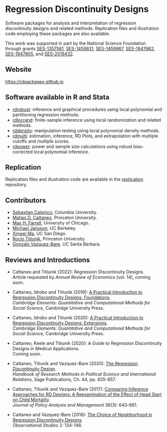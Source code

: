# Regression Discontinuity Designs

Software packages for analysis and interpretation of regression discontinuity designs and related methods. Replication files and illustration code employing these packages are also available. 

This work was supported in part by the National Science Foundation through grants [SES-1357561](https://www.nsf.gov/awardsearch/showAward?AWD_ID=1357561), [SES-1459931](https://www.nsf.gov/awardsearch/showAward?AWD_ID=1459931), [SES-1459967](https://www.nsf.gov/awardsearch/showAward?AWD_ID=1459967), [SES-1947662](https://www.nsf.gov/awardsearch/showAward?AWD_ID=1947662), [SES-1947805](https://www.nsf.gov/awardsearch/showAward?AWD_ID=1947805), and [SES-2019432](https://www.nsf.gov/awardsearch/showAward?AWD_ID=2019432).

## Website

https://rdpackages.github.io

## Software available in R and Stata

- [rdrobust](https://github.com/rdpackages/rdrobust): inference and graphical procedures using local polynomial and partitioning regression methods.
- [rdlocrand](https://github.com/rdpackages/rdlocrand): finite-sample inference using local randomization and related methods.
- [rddensity](https://github.com/rdpackages/rddensity): manipulation testing using local polynomial density methods.
- [rdmulti](https://github.com/rdpackages/rdmulti): estimation, inference, RD Plots, and extrapolation with multiple cutoffs and multiple scores.
- [rdpower](https://github.com/rdpackages/rdpower): power and sample size calculations using robust bias-corrected local polynomial inference.

## Replication

Replication files and illustration code are available in the [replication](https://github.com/rdpackages/replication) repository.

## Contributors

- [Sebastian Calonico](https://sites.google.com/site/scalonico), Columbia University.
- [Matias D. Cattaneo](https://cattaneo.princeton.edu), Princeton University.
- [Max H. Farrell](https://maxhfarrell.com/), University of Chicago.
- [Michael Jansson](http://www.econ.berkeley.edu/~mjansson/index.html), UC Berkeley.
- [Xinwei Ma](https://sites.google.com/view/xinweima), UC San Diego.
- [Rocio Titiunik](https://scholar.princeton.edu/titiunik), Princeton University.
- [Gonzalo Vazquez-Bare](https://sites.google.com/site/gvazquezbare), UC Santa Barbara.

## Reviews and Introductions

- Cattaneo and Titiunik (2022): Regression Discontinuity Designs.<br>
Article requested by <i>Annual Review of Economics</i> (vol. 14), coming soon.

- Cattaneo, Idrobo and Titiunik (2019): [A Practical Introduction to Regression Discontinuity Designs: Foundations](https://rdpackages.github.io/references/Cattaneo-Idrobo-Titiunik_2019_CUP.pdf).<br>
_Cambridge Elements: Quantitative and Computational Methods for Social Science_, Cambridge University Press.

- Cattaneo, Idrobo and Titiunik (2020): [A Practical Introduction to Regression Discontinuity Designs: Extensions](https://rdpackages.github.io/references/Cattaneo-Idrobo-Titiunik_2020_CUP.pdf).<br>
_Cambridge Elements: Quantitative and Computational Methods for Social Science_, Cambridge University Press.

- Cattaneo, Keele and Titiunik (2020): A Guide to Regression Discontinuity Designs in Medical Applications.<br>
Coming soon.

- Cattaneo, Titiunik and Vazquez-Bare (2020): [The Regression Discontinuity Design](https://rdpackages.github.io/references/Cattaneo-Titiunik-VazquezBare_2020_Sage.pdf).<br>
_Handbook of Research Methods in Political Science and International Relations_, Sage Publications, Ch. 44, pp. 835-857.

- Cattaneo, Titiunik and Vazquez-Bare (2017): [Comparing Inference Approaches for RD Designs: A Reexamination of the Effect of Head Start on Child Mortality](https://rdpackages.github.io/references/Cattaneo-Titiunik-VazquezBare_2017_JPAM.pdf).<br>
_Journal of Policy Analysis and Management_ 36(3): 643-681.

- Cattaneo and Vazquez-Bare (2016): [The Choice of Neighborhood in Regression Discontinuity Designs](https://rdpackages.github.io/references/Cattaneo-VazquezBare_2016_ObsStud.pdf).<br>
_Observational Studies_ 2: 134-146.

<br>
<br>
